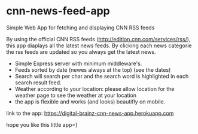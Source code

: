 # cnn-news-feed-app
Simple Web App for fetching and displaying CNN RSS feeds

By using the official CNN RSS feeds (http://edition.cnn.com/services/rss/), this app diaplays all the latest news feeds.
By clicking each news categorie the rss feeds are updated so you always get the latest news.
- Simple Express server with minimum middleware's.
- Feeds sorted by date (newes always at the top) (see the dates)
- Search will search per char and the search word is highlighted in each search result feed.
- Weather according to your location: please allow location for the weather page to see the weather at your location
- the app is flexible and works (and looks) beautifly on mobile.


link to the app: https://digital-brainz-cnn-news-app.herokuapp.com

hope you like this little app=)
